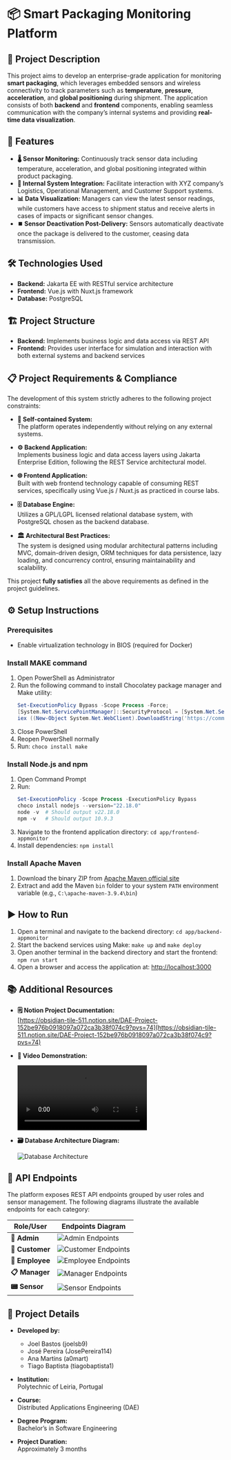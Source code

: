 # 📦 Smart Packaging Monitoring Platform


## 📝 Project Description

This project aims to develop an enterprise-grade application for monitoring **smart packaging**, which leverages embedded sensors and wireless connectivity to track parameters such as **temperature**, **pressure**, **acceleration**, and **global positioning** during shipment. The application consists of both **backend** and **frontend** components, enabling seamless communication with the company’s internal systems and providing **real-time data visualization**.



## 🚀 Features

- **🌡️ Sensor Monitoring:** Continuously track sensor data including temperature, acceleration, and global positioning integrated within product packaging.  
- **🔗 Internal System Integration:** Facilitate interaction with XYZ company’s Logistics, Operational Management, and Customer Support systems.  
- **📊 Data Visualization:** Managers can view the latest sensor readings, while customers have access to shipment status and receive alerts in cases of impacts or significant sensor changes.  
- **⏹️ Sensor Deactivation Post-Delivery:** Sensors automatically deactivate once the package is delivered to the customer, ceasing data transmission.



## 🛠️ Technologies Used

- **Backend:** Jakarta EE with RESTful service architecture  
- **Frontend:** Vue.js with Nuxt.js framework  
- **Database:** PostgreSQL  



## 🏗️ Project Structure

- **Backend:** Implements business logic and data access via REST API  
- **Frontend:** Provides user interface for simulation and interaction with both external systems and backend services  



## 📋 Project Requirements & Compliance

The development of this system strictly adheres to the following project constraints:

- **🧩 Self-contained System:**  
  The platform operates independently without relying on any external systems.

- **⚙️ Backend Application:**  
  Implements business logic and data access layers using Jakarta Enterprise Edition, following the REST Service architectural model.

- **🌐 Frontend Application:**  
  Built with web frontend technology capable of consuming REST services, specifically using Vue.js / Nuxt.js as practiced in course labs.

- **🗄️ Database Engine:**  
  Utilizes a GPL/LGPL licensed relational database system, with PostgreSQL chosen as the backend database.

- **🏛️ Architectural Best Practices:**  
  The system is designed using modular architectural patterns including MVC, domain-driven design, ORM techniques for data persistence, lazy loading, and concurrency control, ensuring maintainability and scalability.

This project **fully satisfies** all the above requirements as defined in the project guidelines.



## ⚙️ Setup Instructions

### Prerequisites

- Enable virtualization technology in BIOS (required for Docker)  

### Install MAKE command

1. Open PowerShell as Administrator  
2. Run the following command to install Chocolatey package manager and Make utility:  
   ```powershell
   Set-ExecutionPolicy Bypass -Scope Process -Force;
   [System.Net.ServicePointManager]::SecurityProtocol = [System.Net.ServicePointManager]::SecurityProtocol -bor 3072;
   iex ((New-Object System.Net.WebClient).DownloadString('https://community.chocolatey.org/install.ps1'))
   ```  
3. Close PowerShell  
4. Reopen PowerShell normally  
5. Run:  `choco install make`

### Install Node.js and npm

1. Open Command Prompt  
2. Run:  
   ```powershell
   Set-ExecutionPolicy -Scope Process -ExecutionPolicy Bypass
   choco install nodejs --version="22.18.0"
   node -v  # Should output v22.18.0
   npm -v   # Should output 10.9.3
   ```  
3. Navigate to the frontend application directory:  `cd app/frontend-appmonitor`  
4. Install dependencies:  `npm install`

### Install Apache Maven

1. Download the binary ZIP from [Apache Maven official site](https://maven.apache.org/download.cgi)  
2. Extract and add the Maven `bin` folder to your system `PATH` environment variable (e.g., `C:\apache-maven-3.9.4\bin`)  



## ▶️ How to Run

1. Open a terminal and navigate to the backend directory:  `cd app/backend-appmonitor`  
2. Start the backend services using Make:  `make up` and `make deploy`  
3. Open another terminal in the backend directory and start the frontend:  `npm run start`  
4. Open a browser and access the application at:  [http://localhost:3000](http://localhost:3000)



## 📚 Additional Resources

- **🗒️ Notion Project Documentation:**  
  [https://obsidian-tile-511.notion.site/DAE-Project-152be976b0918097a072ca3b38f074c9?pvs=74](https://obsidian-tile-511.notion.site/DAE-Project-152be976b0918097a072ca3b38f074c9?pvs=74)  

- **🎥 Video Demonstration:**  

  ![Video Demonstration](AppMonitor-ExplainatoryVideo.mkv)  

- **🗃️ Database Architecture Diagram:**  

  ![Database Architecture](ClassDiagramSketch.png)


 
## 📡 API Endpoints

The platform exposes REST API endpoints grouped by user roles and sensor management. The following diagrams illustrate the available endpoints for each category:

| Role/User       | Endpoints Diagram               |
|-----------------|--------------------------------|
| **👑 Admin**       | ![Admin Endpoints](Endpoints/Admin_Enpoints.png) |
| **🙋 Customer**    | ![Customer Endpoints](Endpoints/Customer_Endpoints.png) |
| **👷 Employee**    | ![Employee Endpoints](Endpoints/Employee_Endpoints.png) |
| **📋 Manager**     | ![Manager Endpoints](Endpoints/Manager_Endpoints.png) |
| **📟 Sensor**      | ![Sensor Endpoints](Endpoints/Sensor_Enpoints.png) |


## 📅 Project Details

- **Developed by:**  
  - Joel Bastos (joelsb9)  
  - José Pereira (JosePereira114)  
  - Ana Martins (a0mart)  
  - Tiago Baptista (tiagobaptista1)  

- **Institution:**  
  Polytechnic of Leiria, Portugal

- **Course:**  
  Distributed Applications Engineering (DAE)

- **Degree Program:**  
  Bachelor’s in Software Engineering

- **Project Duration:**  
  Approximately 3 months